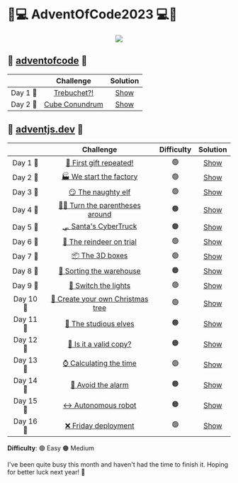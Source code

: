# 🎅💻️ AdventOfCode2023 💻️🎅

<p align="center"> 
  <img src=https://i.imgur.com/mOUN7uE.png/>
</p>

## 🎄 <a href="https://adventofcode.com">adventofcode</a> 🎄

|    |                                       Challenge                                        |               Solution                |
| :-: | :------------------------------------------------------------------------------------: | :-----------------------------------: |
| Day 1 🎁  |                    [Trebuchet?!](adventofcode.com/Day1/problem.md)         | [Show](adventofcode.com/Day1/solution.py) |
| Day 2 🎁  |                    [Cube Conundrum](adventofcode.com/Day2/problem.md)         | [Show](adventofcode.com/Day2/solution.py) |


## 🎄 <a href="https://adventjs.dev">adventjs.dev</a> 🎄

|    |                                       Challenge                                        | Difficulty |               Solution                |
| :-: | :------------------------------------------------------------------------------------: | :------------: | :-----------------------------------: |
| Day 1 🎁  |                    [🎁 First gift repeated!](adventjs.dev/Day01/problem.md)         |       🟢      | [Show](adventjs.dev/Day01/solution.js) |
| Day 2 🎁  |                    [🏭 We start the factory](adventjs.dev/Day02/problem.md)         |       🟢      | [Show](adventjs.dev/Day02/solution.js) |
| Day 3 🎁  |                    [😏 The naughty elf](adventjs.dev/Day03/problem.md)         |       🟢      | [Show](adventjs.dev/Day3/solution.js) |
| Day 4 🎁  |                    [😵‍💫 Turn the parentheses around](adventjs.dev/Day04/problem.md)         |       🟠      | [Show](adventjs.dev/Day04/solution.js) |
| Day 5 🎁  |                    [🛷 Santa's CyberTruck](adventjs.dev/Day05/problem.md)         |       🟠      | [Show](adventjs.dev/Day05/solution.js) |
| Day 6 🎁  |                    [🦌 The reindeer on trial](adventjs.dev/Day06/problem.md)         |       🟢      | [Show](adventjs.dev/Day06/solution.js) |
| Day 7 🎁  |                    [📦 The 3D boxes](adventjs.dev/Day07/problem.md)         |       🟢      | [Show](adventjs.dev/Day07/solution.js) |
| Day 8 🎁  |                    [🏬 Sorting the warehouse](adventjs.dev/Day08/problem.md)         |       🟠      | [Show](adventjs.dev/Day08/solution.js) |
| Day 9 🎁  |                    [🚦 Switch the lights](adventjs.dev/Day09/problem.md)         |       🟢      | [Show](adventjs.dev/Day09/solution.js) |
| Day 10 🎁  |                    [🎄 Create your own Christmas tree](adventjs.dev/Day10/problem.md)         |       🟢      | [Show](adventjs.dev/Day10/solution.js) |
| Day 11 🎁  |                    [📖 The studious elves](adventjs.dev/Day11/problem.md)         |       🟠      | [Show](adventjs.dev/Day11/solution.js) |
| Day 12 🎁  |                    [📸 Is it a valid copy?](adventjs.dev/Day12/problem.md)         |       🟠      | [Show](adventjs.dev/Day12/solution.js) |
| Day 13 🎁  |                    [⌚️ Calculating the time](adventjs.dev/Day13/problem.md)         |       🟢      | [Show](adventjs.dev/Day13/solution.js) |
| Day 14 🎁  |                    [🚨 Avoid the alarm](adventjs.dev/Day14/problem.md)         |       🟠      | [Show](adventjs.dev/Day14/solution.js) |
| Day 15 🎁  |                    [↔️ Autonomous robot](adventjs.dev/Day15/problem.md)         |       🟠      | [Show](adventjs.dev/Day15/solution.js) |
| Day 16 🎁  |                    [❌ Friday deployment](adventjs.dev/Day16/problem.md)         |       🟢      | [Show](adventjs.dev/Day16/solution.js) |
**Difficulty**: 🟢 Easy 🟠 Medium

I've been quite busy this month and haven't had the time to finish it. Hoping for better luck next year! 😤
